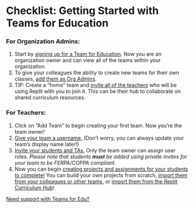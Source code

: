 # Checklist: Getting Started with Teams for Education

### For Organization Admins:

1. Start by [signing up for a Team for Education](/teams-edu/intro-teams-education). Now you are an organization owner and can view all of the teams within your organization.
2. To give your colleagues the ability to create new teams for their own classes, [add them as Org Admins](/teams-edu/inviting-teachers-students). 
3. TIP: Create a “home” team and [invite all of the teachers](/teams-edu/inviting-teachers-students) who will be using Replit with you to join it. This can be their hub to collaborate on shared curriculum resources. 

### For Teachers: 
1. Click on “Add Team” to begin creating your first team. Now you’re the team owner!
2. [Give your team a username.](/teams-edu/intro-teams-education) (Don’t worry, you can always update your team’s display name later!)
3. [Invite your students and TAs.](/teams-edu/inviting-teachers-students) Only the team owner can assign user roles. *Please note that students **must** be added using private invites for your team to be FERPA/COPPA compliant.*
4. Now you can begin [creating projects and assignments for your students to complete!](/teams-edu/creating-projects-assignments) You can build your own projects from scratch, [import them from your colleagues or other teams](/teams-edu/copying-projects-other-teams), or [import them from the Replit Curriculum Hub](https://replit.com/curriculum)!


[Need support with Teams for Edu?](/teams-edu/teams-edu-support)
